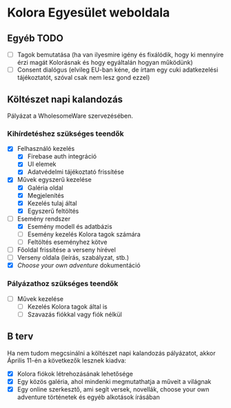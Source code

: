 # Kolora Egyesület weboldala

## Egyéb TODO

- [ ] Tagok bemutatása (ha van ilyesmire igény és fixálódik, hogy ki mennyire érzi magát Kolorásnak és hogy egyáltalán hogyan működünk)
- [ ] Consent dialógus (elvileg EU-ban kéne, de írtam egy cuki adatkezelési tájékoztatót, szóval csak nem lesz gond ezzel)

## Költészet napi kalandozás

Pályázat a WholesomeWare szervezésében.

### Kihírdetéshez szükséges teendők

- [x] Felhasználó kezelés
  - [x] Firebase auth integráció
  - [x] UI elemek
  - [x] Adatvédelmi tájékoztató frissítése
- [x] Művek egyszerű kezelése
  - [x] Galéria oldal
  - [x] Megjelenítés
  - [x] Kezelés tulaj által
  - [x] Egyszerű feltöltés
- [ ] Esemény rendszer
  - [x] Esemény modell és adatbázis
  - [ ] Esemény kezelés Kolora tagok számára
  - [ ] Feltöltés eseményhez kötve
- [ ] Főoldal frissítése a verseny hírével
- [ ] Verseny oldala (leírás, szabályzat, stb.)
- [x] *Choose your own adventure* dokumentáció

### Pályázathoz szükséges teendők

- [ ] Művek kezelése
  - [ ] Kezelés Kolora tagok által is
  - [ ] Szavazás fiókkal vagy fiók nélkül

## B terv

Ha nem tudom megcsinálni a költészet napi kalandozás pályázatot, akkor Április 11-én a következők lesznek kiadva:

- [x] Kolora fiókok létrehozásának lehetősége
- [x] Egy közös galéria, ahol mindenki megmutathatja a műveit a világnak
- [x] Egy online szerkesztő, ami segít versek, novellák, choose your own adventure történetek és egyéb alkotások írásában
